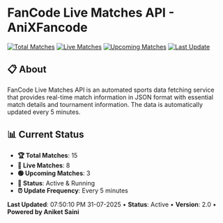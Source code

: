 # FanCode Live Matches API - AniXFancode

[![Total Matches](https://img.shields.io/badge/Total%20Matches-15-blue)](https://github.com/AniketSainiOp/AniXFancode)
[![Live Matches](https://img.shields.io/badge/Live%20Matches-8-red)](https://github.com/AniketSainiOp/AniXFancode)
[![Upcoming Matches](https://img.shields.io/badge/Upcoming%20Matches-3-green)](https://github.com/AniketSainiOp/AniXFancode)
[![Last Update](https://img.shields.io/badge/Last%20Update-07%3A50%3A10%20PM%2031-07-2025-orange)](https://github.com/AniketSainiOp/AniXFancode)

## 📋 About

FanCode Live Matches API is an automated sports data fetching service that provides real-time match information in JSON format with essential match details and tournament information. The data is automatically updated every 5 minutes.

## 📊 Current Status

- **🏆 Total Matches**: 15
- **🔴 Live Matches**: 8
- **🟢 Upcoming Matches**: 3
- **📡 Status**: Active & Running
- **⏰ Update Frequency**: Every 5 minutes

**Last Updated**: 07:50:10 PM 31-07-2025 • **Status**: Active • **Version**: 2.0 • **Powered by Aniket Saini**
